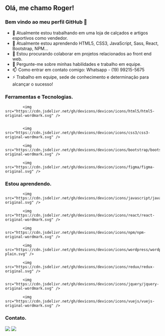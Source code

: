 ## Olá, me chamo Roger! 
### Bem vindo ao meu perfil GitHub 👋

- 🔭 Atualmente estou trabalhando em uma loja de calçados e artigos esportivos como vendedor.
- 🌱 Atualmente estou aprendendo HTML5, CSS3, JavaScript, Sass, React, Bootstrap, NPM...
- 👯 Estou procurando colaborar em projetos relacionados ao front end web.
- 💬 Pergunte-me sobre minhas habilidades e trabalho em equipe.
- 📫 Como entrar em contato comigo: Whatsapp - (19) 99215-5675
- ⚡ Trabalho em equipe, sede de conhecimento e determinação para alcançar o sucesso!

### Ferramentas e Tecnologias.


            
            <img src="https://cdn.jsdelivr.net/gh/devicons/devicon/icons/html5/html5-original-wordmark.svg" />
          
          
            <img src="https://cdn.jsdelivr.net/gh/devicons/devicon/icons/css3/css3-original-wordmark.svg" />
            
            <img src="https://cdn.jsdelivr.net/gh/devicons/devicon/icons/bootstrap/bootstrap-original-wordmark.svg" />
            
            <img src="https://cdn.jsdelivr.net/gh/devicons/devicon/icons/figma/figma-original.svg" />
          
          
### Estou aprendendo.


            <img src="https://cdn.jsdelivr.net/gh/devicons/devicon/icons/javascript/javascript-original.svg" />
            
            <img src="https://cdn.jsdelivr.net/gh/devicons/devicon/icons/react/react-original-wordmark.svg" />
          
            <img src="https://cdn.jsdelivr.net/gh/devicons/devicon/icons/npm/npm-original-wordmark.svg" />
            
            <img src="https://cdn.jsdelivr.net/gh/devicons/devicon/icons/wordpress/wordpress-plain.svg" />
          
            <img src="https://cdn.jsdelivr.net/gh/devicons/devicon/icons/redux/redux-original.svg" />
          
            <img src="https://cdn.jsdelivr.net/gh/devicons/devicon/icons/jquery/jquery-original-wordmark.svg" />
          
            <img src="https://cdn.jsdelivr.net/gh/devicons/devicon/icons/vuejs/vuejs-original-wordmark.svg" />
          
### Contato.

<div>
<a href = "roger201015@gmail.com"><img src="https://img.shields.io/badge/Gmail-D14836?style=for-the-badge&logo=gmail&logoColor=white" target="_blank"></a>
<a href="https://www.linkedin.com/in/rogerlopesdev/" target="_blank"><img src="https://img.shields.io/badge/-LinkedIn-%230077B5?style=for-the-badge&logo=linkedin&logoColor=white" target="_blank"></a>   
</div>
          
